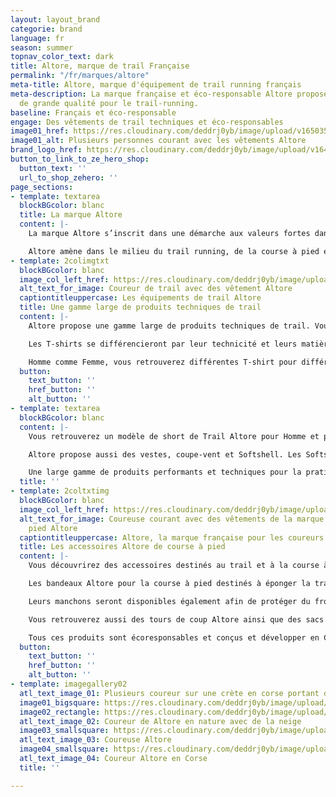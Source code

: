 ```yaml
---
layout: layout_brand
categorie: brand
language: fr
season: summer
topnav_color_text: dark
title: Altore, marque de trail Française
permalink: "/fr/marques/altore"
meta-title: Altore, marque d'équipement de trail running français
meta-description: La marque française et éco-responsable Altore propose des équipement
  de grande qualité pour le trail-running.
baseline: Français et éco-responsable
engage: Des vêtements de trail techniques et éco-responsables
image01_href: https://res.cloudinary.com/deddrj0yb/image/upload/v1650358189/website/Altore/t%C3%A9l%C3%A9chargement_1.webp
image01_alt: Plusieurs personnes courant avec les vêtements Altore
brand_logo_href: https://res.cloudinary.com/deddrj0yb/image/upload/v1647881634/website/Altore/273776542_485514956282760_5747485360429042294_n.jpg
button_to_link_to_ze_hero_shop:
  button_text: ''
  url_to_shop_zehero: ''
page_sections:
- template: textarea
  blockBGcolor: blanc
  title: La marque Altore
  content: |-
    La marque Altore s’inscrit dans une démarche aux valeurs fortes dans le monde outdoor. Un nouvel équipementier de Trail Running, fabriqué en France et Eco-conçu en France, qui a été créé en Corse en 2019 au pied du fameux GR20. Performances, techniques, épurées, vêtements légers, résistants mais surtout écoresponsables, voilà les mots qui définissent cette marque Corse. Une marque qui axe ses valeurs autour de son identité, de sa technicité de produit ainsi sur l’écoresponsabilité. C’est pourquoi, cette marque réduit son empreinte carbone en utilisant des matériaux naturels et/ou recyclés sans perdre en qualité et en performance. Les différentes fibres des équipements vont être d’origines naturelles tel que le bambou. Altore va également utiliser du polyester 100% recyclé. Chaque vêtement est alors recyclable afin de ne rien perdre de ce produit et de ne rien gaspiller. Dès cet été 2022, Altore ouvre son propre atelier de découpe et assemblage à Porto Vecchio, ce qui nous permettra de commencer à proposer des produits 100% Origine France.

    Altore amène dans le milieu du trail running, de la course à pied et du monde outdoor des équipements d'une grande qualité respectant l'environnement. L’engagement écologique se veut important chez cette marque Corse. Vous retrouverez alors une gamme technique, légère, respirant, performante et confortable pour tous vos efforts. Bien sûr, Altore est Corse, son identité est importante et ses produits sont authentiques et montagnards.
- template: 2colimgtxt
  blockBGcolor: blanc
  image_col_left_href: https://res.cloudinary.com/deddrj0yb/image/upload/v1650358188/website/Altore/t%C3%A9l%C3%A9chargement_3.webp
  alt_text_for_image: Coureur de trail avec des vêtement Altore
  captiontitleuppercase: Les équipements de trail Altore
  title: Une gamme large de produits techniques de trail
  content: |-
    Altore propose une gamme large de produits techniques de trail. Vous trouverez donc des T-shirts manches courtes, des T-shirts manches longues, des collants, des vestes, des débardeurs, des cuissards pour la pratique du trail et la course à pied pour homme et pour femme.

    Les T-shirts se différencieront par leur technicité et leurs matières. Ceux qui seront plus techniques et performants seront alors plus près du corps tel une seconde peau en se faisant oublier. Vous retrouverez des T-shirts plus amples mais toujours techniques composé de fibres de bambou et de polyester 100% recyclé. Les T-shirts de Trail Altore sont idéales pour les sorties courtes comme longues, par temps chaud voir très chaud aux températures plus fraîches.

    Homme comme Femme, vous retrouverez différentes T-shirt pour différentes utilisations et technicités. Altore propose également une gamme de débardeurs pour les entraînements sous un soleil plus chaud et être encore plus légers.
  button:
    text_button: ''
    href_button: ''
    alt_button: ''
- template: textarea
  blockBGcolor: blanc
  content: |-
    Vous retrouverez un modèle de short de Trail Altore pour Homme et pour Femme avec des coloris différents. Un short très léger et technique, flottant et plus court pour une liberté optimale de mouvement.

    Altore propose aussi des vestes, coupe-vent et Softshell. Les Softshell et vestes légères homme et femmes sont parfaites pour la pratique par temps frais tout étant très respirant, légères et surtout performantes. Les coupe-vent Altore sont ultras light et également déperlants composées d'une capuche.

    Une large gamme de produits performants et techniques pour la pratique de la course à pied en plaine comme en montagne. Des produits uniques au style épuré.
  title: ''
- template: 2coltxtimg
  blockBGcolor: blanc
  image_col_left_href: https://res.cloudinary.com/deddrj0yb/image/upload/v1650358171/website/Altore/t%C3%A9l%C3%A9chargement_4.webp
  alt_text_for_image: Coureuse courant avec des vêtements de la marque de course à
    pied Altore
  captiontitleuppercase: Altore, la marque française pour les coureurs
  title: Les accessoires Altore de course à pied
  content: |-
    Vous découvrirez des accessoires destinés au trail et à la course à pied.

    Les bandeaux Altore pour la course à pied destinés à éponger la transpiration, tenir les cheveux pour la course à pied comme la pratique d'autres sports. Vous retrouverez également les casquettes. Elles seront mixtes comme pour les bandeaux.

    Leurs manchons seront disponibles également afin de protéger du froid, des UV, de la chaleur et de favoriser la circulation sanguine.

    Vous retrouverez aussi des tours de coup Altore ainsi que des sacs de sport afin de transporter toutes vos affaires.

    Tous ces produits sont écoresponsables et conçus et développer en Corse.
  button:
    text_button: ''
    href_button: ''
    alt_button: ''
- template: imagegallery02
  atl_text_image_01: Plusieurs coureur sur une crète en corse portant du Altore
  image01_bigsquare: https://res.cloudinary.com/deddrj0yb/image/upload/v1650358150/website/Altore/t%C3%A9l%C3%A9chargement_2.webp
  image02_rectangle: https://res.cloudinary.com/deddrj0yb/image/upload/v1650358193/website/Altore/t%C3%A9l%C3%A9chargement.webp
  atl_text_image_02: Coureur de Altore en nature avec de la neige
  image03_smallsquare: https://res.cloudinary.com/deddrj0yb/image/upload/v1650372462/website/Altore/Altore-2021-SD_FOCUS-OUTDOOR-0099.webp
  atl_text_image_03: Coureuse Altore
  image04_smallsquare: https://res.cloudinary.com/deddrj0yb/image/upload/v1650372466/website/Altore/Altore-2021-SD_FOCUS-OUTDOOR-0021.webp
  atl_text_image_04: Coureur Altore en Corse
  title: ''

---
```

